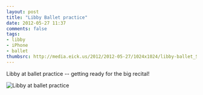 ```yaml
---
layout: post
title: "Libby Ballet practice"
date: 2012-05-27 11:37
comments: false
tags: 
- libby
- iPhone
- ballet
thumbsrc: http://media.eick.us/2012/2012-05-27/1024x1024/libby-ballet_Snapseed.jpg
---
```

Libby at ballet practice -- getting ready for the big recital!




![Libby at ballet practice](http://media.eick.us/media/photographs/2012/2012-05-27/libby-ballet_Snapseed.jpg)

